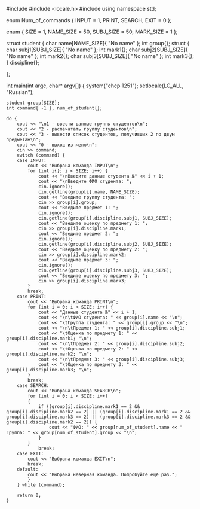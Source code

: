 #include <iostream>
#include <locale.h>
#include <cstdlib>
using namespace std;

enum Num_of_commands {
    INPUT = 1,
    PRINT,
    SEARCH,
    EXIT = 0
};

enum {
    SIZE = 1,
    NAME_SIZE = 50,
    SUBJ_SIZE = 50,
    MARK_SIZE = 1
};

struct student {
    char name[NAME_SIZE]{ "No name" };
    int group{};
    struct {
       char subj1[SUBJ_SIZE]{ "No name" };
       int mark1{};
       char subj2[SUBJ_SIZE]{ "No name" };
       int mark2{};
       char subj3[SUBJ_SIZE]{ "No name" };
       int mark3{};
    } discipline{};

};

int main(int argc, char* argv[]) {
    system("chcp 1251");
    setlocale(LC_ALL, "Russian");
  
    student group[SIZE];
    int command{ -1 }, num_of_student{};

    do {
        cout << "\n1 - ввести данные группы студентов\n";
        cout << "2 - распечатать группу студентов\n";
        cout << "3 - вывести список студентов, получивших 2 по двум предметам\n";
        cout << "0 - выход из меню\n";
        cin >> command;
        switch (command) {
        case INPUT:
            cout << "Выбрана команда INPUT\n";
            for (int i{}; i < SIZE; i++) {
                cout << "\nВведите данные студента №" << i + 1;
                cout << "\nВведите ФИО студента: ";
                cin.ignore();
                cin.getline(group[i].name, NAME_SIZE);
                cout << "Введите группу студента: ";
                cin >> group[i].group;
                cout << "Введите предмет 1: ";
                cin.ignore();
                cin.getline(group[i].discipline.subj1, SUBJ_SIZE);
                cout << "Введите оценку по предмету 1: ";
                cin >> group[i].discipline.mark1;
                cout << "Введите предмет 2: ";
                cin.ignore();
                cin.getline(group[i].discipline.subj2, SUBJ_SIZE);
                cout << "Введите оценку по предмету 2: ";
                cin >> group[i].discipline.mark2;
                cout << "Введите предмет 3: ";
                cin.ignore();
                cin.getline(group[i].discipline.subj3, SUBJ_SIZE);
                cout << "Введите оценку по предмету 3: ";
                cin >> group[i].discipline.mark3;
            }
            break;
        case PRINT:
            cout << "Выбрана команда PRINT\n";
            for (int i = 0; i < SIZE; i++) {
                cout << "Данные студента №" << i + 1;
                cout << "\n\tФИО студента: " << group[i].name << "\n";
                cout << "\tГруппа студента: " << group[i].group << "\n";
                cout << "\n\tПредмет 1: " << group[i].discipline.subj1;
                cout << "\tОценка по предмету 1: " << group[i].discipline.mark1; "\n";
                cout << "\n\tПредмет 2: " << group[i].discipline.subj2;
                cout << "\tОценка по предмету 2: " << group[i].discipline.mark2; "\n";
                cout << "\n\tПредмет 3: " << group[i].discipline.subj3;
                cout << "\tОценка по предмету 3: " << group[i].discipline.mark3; "\n";
            }
            break;
        case SEARCH:
            cout << "Выбрана команда SEARCH\n";
            for (int i = 0; i < SIZE; i++)
            {
                if ((group[i].discipline.mark1 == 2 && group[i].discipline.mark2 == 2) || (group[i].discipline.mark1 == 2 && group[i].discipline.mark3 == 2) || (group[i].discipline.mark3 == 2 && group[i].discipline.mark2 == 2)) {
                    cout << "ФИО: " << group[num_of_student].name << " Группа: " << group[num_of_student].group << "\n";
                }
            }
                break;
        case EXIT:
            cout << "Выбрана команда EXIT\n";
            break;
        default:
            cout << "Выбрана неверная команда. Попробуйте ещё раз.";
            }
        } while (command);

        return 0;
    }

